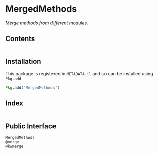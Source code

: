 # MergedMethods

*Merge methods from different modules.*

## Contents

```@contents
```

## Installation

This package is registered in `METADATA.jl` and so can be installed using `Pkg.add`

```julia
Pkg.add("MergedMethods")
```

## Index

```@index
```

## Public Interface

```@docs
MergedMethods
@merge
@kwmerge
```
